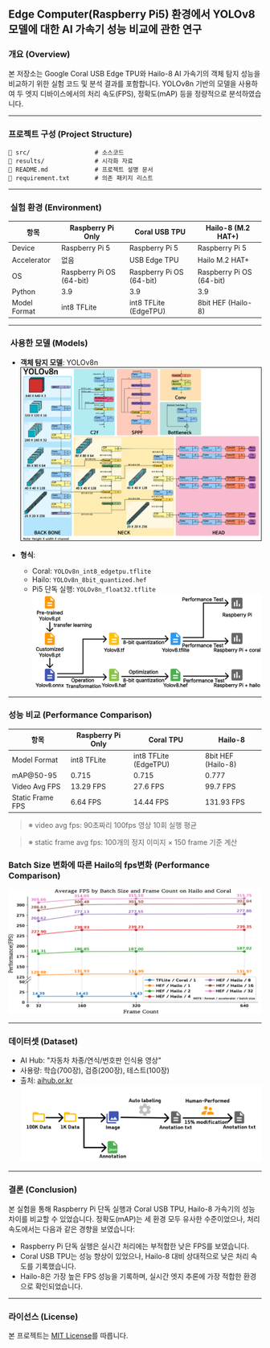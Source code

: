 ## Edge Computer(Raspberry Pi5) 환경에서 YOLOv8 모델에 대한 AI 가속기 성능 비교에 관한 연구

### 개요 (Overview)

본 저장소는 Google Coral USB Edge TPU와 Hailo-8 AI 가속기의 객체 탐지 성능을 비교하기 위한 실험 코드 및 분석 결과를 포함합니다.
YOLOv8n 기반의 모델을 사용하여 두 엣지 디바이스에서의 처리 속도(FPS), 정확도(mAP) 등을 정량적으로 분석하였습니다.

---

### 프로젝트 구성 (Project Structure)

```
📁 src/                  # 소스코드
📁 results/              # 시각화 자료
📁 README.md             # 프로젝트 설명 문서
📁 requirement.txt       # 의존 패키지 리스트
```

---

###  실험 환경 (Environment)

| 항목           | Raspberry Pi Only        | Coral USB TPU            | Hailo-8 (M.2 HAT+)       |
| ------------ | ------------------------ | ------------------------ | ------------------------ |
| Device       | Raspberry Pi 5           | Raspberry Pi 5           | Raspberry Pi 5           |
| Accelerator  | 없음                       | USB Edge TPU             | Hailo M.2 HAT+           |
| OS           | Raspberry Pi OS (64-bit) | Raspberry Pi OS (64-bit) | Raspberry Pi OS (64-bit) |
| Python       | 3.9                      | 3.9                      | 3.9                      |
| Model Format | int8 TFLite              | int8 TFLite (EdgeTPU)    | 8bit HEF (Hailo-8)       |

---

###  사용한 모델 (Models)

* **객체 탐지 모델**: YOLOv8n
![yolov8n_architecture](./results/04_yolov8n_architecture.png)
* **형식**:

  * Coral: `YOLOv8n_int8_edgetpu.tflite`
  * Hailo: `YOLOv8n_8bit_quantized.hef`
  * Pi5 단독 실행: `YOLOv8n_float32.tflite`
![model_conversion_flow](./results/02_model_conversion_flow.png)

---

### 성능 비교 (Performance Comparison)

| 항목               | Raspberry Pi Only | Coral TPU             | Hailo-8            |
| ---------------- | ----------------- | --------------------- | ------------------ |
| Model Format     | int8 TFLite       | int8 TFLite (EdgeTPU) | 8bit HEF (Hailo-8) |
| mAP\@50-95       | 0.715             | 0.715                 | 0.777              |
| Video Avg FPS    | 13.29 FPS         | 27.6 FPS              | 99.7 FPS           |
| Static Frame FPS | 6.64 FPS          | 14.44 FPS             | 131.93 FPS         |

> ※ video avg fps: 90초짜리 100fps 영상 10회 실행 평균

> ※ static frame avg fps: 100개의 정지 이미지 × 150 frame 기준 계산

### Batch Size 변화에 따른 Hailo의 fps변화 (Performance Comparison)
![hailo_batchsize_fps](./results/05_hailo_batchsize_fps.png)

---

### 데이터셋 (Dataset)

* AI Hub: "자동차 차종/연식/번호판 인식용 영상"
* 사용량: 학습(700장), 검증(200장), 테스트(100장)
* 출처: [aihub.or.kr](https://aihub.or.kr)
![data_preprocessing](./results/01_data_preprocessing.png)

---

### 결론 (Conclusion)

본 실험을 통해 Raspberry Pi 단독 실행과 Coral USB TPU, Hailo-8 가속기의 성능 차이를 비교할 수 있었습니다. 정확도(mAP)는 세 환경 모두 유사한 수준이었으나, 처리 속도에서는 다음과 같은 경향을 보였습니다:

* Raspberry Pi 단독 실행은 실시간 처리에는 부적합한 낮은 FPS를 보였습니다.
* Coral USB TPU는 성능 향상이 있었으나, Hailo-8 대비 상대적으로 낮은 처리 속도를 기록했습니다.
* Hailo-8은 가장 높은 FPS 성능을 기록하며, 실시간 엣지 추론에 가장 적합한 환경으로 확인되었습니다.

---

### 라이선스 (License)

본 프로젝트는 [MIT License](./LICENSE)를 따릅니다.
